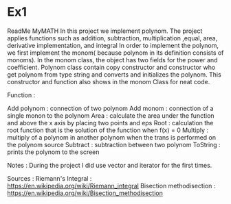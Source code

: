 # Ex1
ReadMe MyMATH
 In this project we implement polynom. The project applies functions such as addition, subtraction, multiplication ,equal, area, derivative implementation, and integral
 In order to implement the polynom, we first implement the monom( because polynom in its definition consists of monoms).
 In the monom class, the object has two fields for the power and coefficient.
 Polynom class contain copy constructor and constructor who get polynom from type string and converts and initializes the polynom.
 This constructor and function also shows in the monom Class for neat code.
 
 Function : 
 
 Add polynom : connection of two polynom 
 Add monom : connection of a single monon to the polynom
 Area : calculate the area under the function and above the x axis by placing two points and eps
 Root : calculation the root function that is the solution of the function when f(x) = 0
 Multiply : multiply of a polynom in another polynom when the trans is performed on the polynom source
 Subtract : subtraction between two polynom
 ToString : prints the polynom to the screen 
 
 
 Notes : 
 During the project I did use vector and iterator for the first times.
 
 Sources : 
 Riemann's Integral : https://en.wikipedia.org/wiki/Riemann_integral
 Bisection methodisection : https://en.wikipedia.org/wiki/Bisection_methodisection
 
 
 
 
